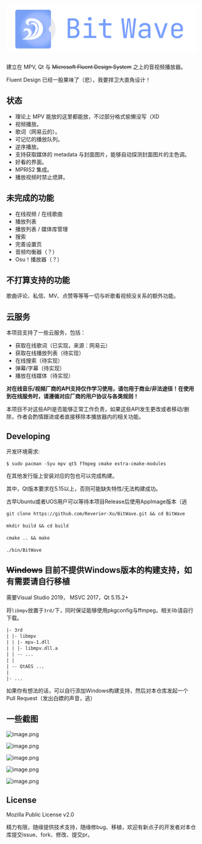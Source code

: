 # ![Bit Wave](src/resources/assets/logo-full.svg)

建立在 MPV, Qt 与 ~~Microsoft Fluent Design System~~ 之上的音视频播放器。

Fluent Design 已经一股果味了（悲），我要捍卫大直角设计！

## 状态

- 理论上 MPV 能放的这里都能放，不过部分格式偷懒没写（XD
- 视频播放。
- 歌词（网易云的）。
- 可记忆的播放队列。
- 逆序播放。
- 支持获取媒体的 metadata 与封面图片，能够自动探测封面图片的主色调。
- 好看的界面。
- MPRIS2 集成。
- 播放视频时禁止熄屏。

## 未完成的功能

- 在线视频 / 在线歌曲
- 播放列表
- 播放列表 / 媒体库管理
- 搜索
- 完善设置页
- 音频均衡器（？）
- Osu！播放器（？）

## 不打算支持的功能

歌曲评论、私信、MV、点赞等等等一切与听歌看视频没关系的额外功能。

## 云服务

本项目支持了一些云服务，包括：

- 获取在线歌词（已实现，来源：网易云）
- 获取在线播放列表（待实现）
- 在线搜索（待实现）
- 弹幕/字幕（待实现）
- 播放在线媒体（待实现）

**对在线音乐/视频厂商的API支持仅作学习使用，请勿用于商业/非法途径！在使用到在线服务时，请遵循对应厂商的用户协议与各类规则！**

本项目不对这些API是否能够正常工作负责，如果这些API发生更改或者移动/删除，作者会酌情跟进或者直接移除本播放器内的相关功能。

## Developing

开发环境需求:
```
$ sudo pacman -Syu mpv qt5 ffmpeg cmake extra-cmake-modules
```

在其他发行版上安装对应的包也可以完成构建。

其中，Qt版本要求在5.15以上，否则可能缺失特性/无法构建成功。

古早Ubuntu或者UOS用户可以等待本项目Release后使用AppImage版本（逃

```
git clone https://github.com/Reverier-Xu/BitWave.git && cd BitWave

mkdir build && cd build

cmake .. && make

./bin/BitWave
```

## ~~Windows~~ 目前不提供Windows版本的构建支持，如有需要请自行移植

需要Visual Studio 2019， MSVC 2017，Qt 5.15.2+

将`libmpv`放置于`3rd/`下，同时保证能够使用pkgconfig与ffmpeg，相关lib请自行下载。

```
|- 3rd
| |- libmpv
| | |- mpv-1.dll
| | |- libmpv.dll.a
| | -- ...
| |
| -- QtAES ...
|
|- ...
```

如果你有想法的话，可以自行添加Windows构建支持，然后对本仓库发起一个Pull Request（发出白嫖的声音，逃）

## 一些截图

![image.png](https://i.loli.net/2021/08/30/9B5DjOXR8uHKAme.png)

![image.png](https://i.loli.net/2021/08/30/2t74vKisSfbJl9o.png)

![image.png](https://i.loli.net/2021/08/30/ELjMKmfZVQN5sUJ.png)

![image.png](https://i.loli.net/2021/08/30/Hun5ckty1lDRGZB.png)

![image.png](https://i.loli.net/2021/08/30/AfJnXCY9ztcUqrg.png)

## License

Mozilla Public License v2.0

精力有限，随缘提供技术支持，随缘修bug、移植，欢迎有新点子的开发者对本仓库提交issue、fork、修改、提交pr。
